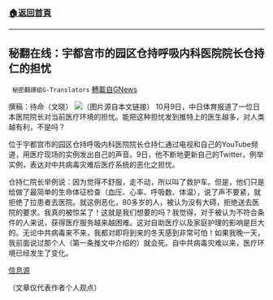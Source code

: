 ###  [:house:返回首頁](https://github.com/ourhimalayas/txt)
---


## 秘翻在线：宇都宫市的园区仓持呼吸内科医院院长仓持仁的担忧
` 秘密翻譯組G-Translators` [轉載自GNews](https://gnews.org/zh-hans/1585073/)

撰稿：待命（文晓）
![](https://assets.gnews.org/wp-content/uploads/2021/10/画像1-6.png)（图片源自本文链接）
10月9日，中日体育报道了一位日本医院院长对当前医疗环境的担忧。能把这种担忧发到推特上的医生越多，对人类越有利，不是吗？

位于宇都宫市的园区仓持呼吸内科医院院长仓持仁通过电视和自己的YouTube频道，用医疗现场的实例发出自己的声音。9日，他不断地更新自己的Twitter，例举实例，表达对中共病毒灾难后医疗系统的恶化之担忧。

仓持仁院长举例说：因为觉得不舒服，走不动，所以叫了救护车。但是，他们只是给做了最简单的生命体征检查（血压、心率、呼吸数、体温），说了声不要紧，就拒绝了拉患者去医院。就这例恶化，80多岁的人，被认为没有大碍，拒绝送去医院的要求。我真的被惊呆了！这就是我们想要的吗？我觉得，对于被认为不符合条件的人来说，获得医疗服务越来越困难。这对自助医疗以及家庭护理的影响是巨大的。无论中共病毒来不来，我都对即将到来的冬天感到非常可怕！如果我晚一天，我前面说过那个人（第一条推文中介绍的）就会死。自中共病毒灾难以来，医疗环境已经发生了变化。

[信息源](https://news.yahoo.co.jp/articles/88284eb34d98f6aced5d446ef4f20ede58c7e1c4)

（文章仅代表作者个人观点）
